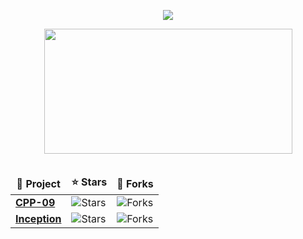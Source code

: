 <p align="center">
  
  <a href="https://skillicons.dev">
    <img src="https://skillicons.dev/icons?i=linux,git,vscode,eclipse,java,spring,mysql,cpp,c,vim,html,postman" />
  </a>
  
</p>


<div align="center">
  
  <table>
    <tr>
      <a href="https://github.com/lde-mich">
        <img src="https://awesome-github-stats.azurewebsites.net/user-stats/lde-mich?cardType=level&theme=tokyonight" width="397" height="200">
      </a> 
    </tr>
  </table>

  <table>
    <thead align="center">
      <tr border: none;>
        <td><b>📘 Project</b></td>
        <td><b>⭐ Stars</b></td>
        <td><b>🤝 Forks</b></td>
      </tr>
    </thead>
    <tbody>
      <tr>
        <td><a href="https://github.com/lde-mich/CPP-09"><b>CPP-09</b></a></td>
        <td><img alt="Stars" src="https://img.shields.io/github/stars/lde-mich/CPP-09?style=flat-square&labelColor=343b41"/></td>
        <td><img alt="Forks" src="https://img.shields.io/github/forks/lde-mich/CPP-09?style=flat-square&labelColor=343b41"/></td>
      </tr>
      <tr>
        <td><a href="https://github.com/lde-mich/differ"><b>Inception</b></a></td>
        <td><img alt="Stars" src="https://img.shields.io/github/stars/lde-mich/Inception?style=flat-square&labelColor=343b41"/></td>
        <td><img alt="Forks" src="https://img.shields.io/github/forks/lde-mich/Inception?style=flat-square&labelColor=343b41"/></td>
      </tr>
    </tbody>
  </table>
  
</div>

